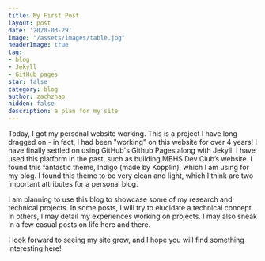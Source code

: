 ```yaml
---
title: My First Post
layout: post
date: '2020-03-29'
image: "/assets/images/table.jpg"
headerImage: true
tag:
- blog
- Jekyll
- GitHub pages
star: false
category: blog
author: zachzhao
hidden: false
description: a plan for my site
---
```


Today, I got my personal website working. This is a project I have long dragged on - in fact, I had been "working" on this website for over 4 years! I have finally settled on using GitHub's Github Pages along with Jekyll. I have used this platform in the past, such as building MBHS Dev Club’s website. I found this fantastic theme, Indigo (made by Kopplin), which I am using for my blog. I found this theme to be very clean and light, which I think are two important attributes for a personal blog.

I am planning to use this blog to showcase some of my research and technical projects. In some posts, I will try to elucidate a technical concept. In others, I may detail my experiences working on projects. I may also sneak in a few casual posts on life here and there.

I look forward to seeing my site grow, and I hope you will find something interesting here!
